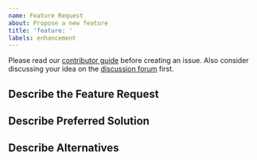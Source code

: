 ```yaml
---
name: Feature Request 
about: Propose a new feature 
title: 'feature: '
labels: enhancement
---
```


Please read our [contributor guide](https://github.com/Netflix/dgs-framework/blob/master/CONTRIBUTING.md) before
creating an issue. Also consider discussing your idea on
the [discussion forum](https://github.com/Netflix/dgs-framework/discussions) first.

## Describe the Feature Request
<!-- A clear and concise description of what the feature request is. -->

## Describe Preferred Solution
<!-- A clear and concise description of what you want to happen. -->

## Describe Alternatives
<!-- A clear and concise description of any alternative solutions or features you've considered. -->
